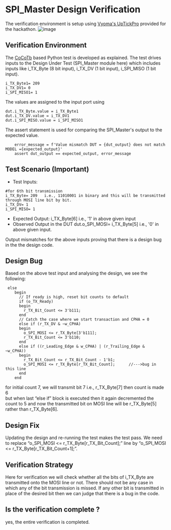 # SPI_Master Design Verification
The verification environment is setup using [Vyoma's UpTickPro](https://vyomasystems.com) provided for the hackathon.
![image](https://user-images.githubusercontent.com/30209235/182022570-64dd2114-e07a-482c-81a4-d44f27ef530d.png)

## Verification Environment
The [CoCoTb](https://www.cocotb.org/) based Python test is developed as explained. The test drives inputs to the Design Under Test (SPI_Master module here) which includes inputs like i_TX_Byte (8 bit input), i_TX_DV (1 bit input), i_SPI_MISO (1 bit input).
```
i_TX_Byte1= 209
i_TX_DV1= 0
i_SPI_MISO1= 1
```

The values are assigned to the input port using
```
dut.i_TX_Byte.value = i_TX_Byte1
dut.i_TX_DV.value = i_TX_DV1
dut.i_SPI_MISO.value = i_SPI_MISO1
```
The assert statement is used for comparing the SPI_Master's output to the expected value.
```
    error_message = f'Value mismatch DUT = {dut_output} does not match MODEL ={expected_output}'
    assert dut_output == expected_output, error_message
```


## Test Scenario **(Important)**
- Test Inputs:
```
#for 6th bit transmission
i_TX_Byte= 209   i.e., 11010001 in binary and this will be transmitted through MOSI line bit by bit.
i_TX_DV= 1
i_SPI_MISO= 1
```
- Expected Output: i_TX_Byte[6] i.e., '1' in above given input
- Observed Output in the DUT dut.o_SPI_MOSI= i_TX_Byte[5] i.e., '0' in above given input.

Output mismatches for the above inputs proving that there is a design bug in the the design code.


## Design Bug
Based on the above test input and analysing the design, we see the following:
```
 else
    begin
      // If ready is high, reset bit counts to default
      if (o_TX_Ready)
      begin
        r_TX_Bit_Count <= 3'b111;
      end
      // Catch the case where we start transaction and CPHA = 0
      else if (r_TX_DV & ~w_CPHA)
      begin
        o_SPI_MOSI <= r_TX_Byte[3'b111];
        r_TX_Bit_Count <= 3'b110;
      end
      else if ((r_Leading_Edge & w_CPHA) | (r_Trailing_Edge & ~w_CPHA))
      begin
        r_TX_Bit_Count <= r_TX_Bit_Count - 1'b1;
        o_SPI_MOSI <= r_TX_Byte[r_TX_Bit_Count];      //--->bug in this line
      end
    end
```
for initial count 7, we will transmit bit 7 i.e., r_TX_Byte[7] then count is made 6  
but when last “else if” block is executed then it again decremented the count to 5 and now the transmitted bit on MOSI line will be r_TX_Byte[5] rather than r_TX_Byte[6].  


## Design Fix
Updating the design and re-running the test makes the test pass.
We need to replace “o_SPI_MOSI <= r_TX_Byte[r_TX_Bit_Count];” line by “o_SPI_MOSI <= r_TX_Byte[r_TX_Bit_Count+1];”.


## Verification Strategy
Here for verification we will check whether all the bits of i_TX_Byte are transmitted onto the MOSI line or not. There should not be any case in which any of the bit transmission is missed. If any other bit is transmitted in place of the desired bit then we can judge that there is a bug in the code.

## Is the verification complete ?
yes, the entire verification is completed.
